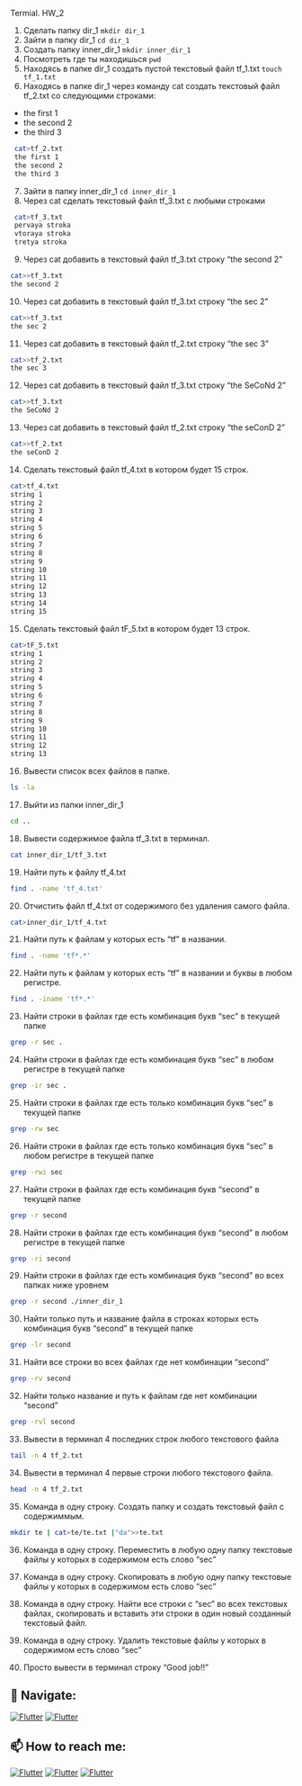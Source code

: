 Termial. HW_2
1. Сделать папку dir_1 `mkdir dir_1`
2. Зайти в папку dir_1 `cd dir_1`
3. Создать папку inner_dir_1 `mkdir inner_dir_1`
4. Посмотреть где ты находишься `pwd`
5. Находясь в папке dir_1 создать пустой текстовый файл tf_1.txt `touch tf_1.txt`
6. Находясь в папке dir_1 через команду cat создать текстовый файл tf_2.txt со следующими строками:
- the first 1
- the second 2
- the third 3
```sh
 cat>tf_2.txt
 the first 1
 the second 2
 the third 3
```
 7. Зайти в папку inner_dir_1 `cd inner_dir_1`
 8. Через cat сделать текстовый файл tf_3.txt  c любыми строками
```sh
 cat>tf_3.txt
 pervaya stroka
 vtoraya stroka
 tretya stroka
```
 9. Через cat добавить в текстовый файл tf_3.txt строку “the second 2”
 ```sh
 cat>>tf_3.txt
 the second 2
 ```
 10. Через cat добавить в текстовый файл tf_3.txt строку “the sec 2”
 ```sh
 cat>>tf_3.txt
 the sec 2
 ```
 11. Через cat добавить в текстовый файл tf_2.txt строку “the sec 3”
 ```sh
 cat>>tf_2.txt
 the sec 3
 ```
 12. Через cat добавить в текстовый файл tf_3.txt строку “the SeCoNd 2”
 ```sh
 cat>>tf_3.txt
 the SeCoNd 2
 ```
 13. Через cat добавить в текстовый файл tf_2.txt строку “the seConD 2”
 ```sh
 cat>>tf_2.txt
 the seConD 2
 ```
 14. Сделать текстовый файл tf_4.txt в котором будет 15 строк.
 ```sh
 cat>tf_4.txt
 string 1
 string 2
 string 3
 string 4
 string 5
 string 6
 string 7
 string 8
 string 9
 string 10
 string 11
 string 12
 string 13
 string 14
 string 15
 ```
 15. Сделать текстовый файл tF_5.txt в котором будет 13 строк.
  ```sh
 cat>tF_5.txt
 string 1
 string 2
 string 3
 string 4
 string 5
 string 6
 string 7
 string 8
 string 9
 string 10
 string 11
 string 12
 string 13
 ```
 16. Вывести список всех файлов в папке.
 ```sh
 ls -la
 ```
 17. Выйти из папки inner_dir_1
 ```sh
 cd ..
 ```
 18. Вывести содержимое файла tf_3.txt в терминал.
 ```sh
 cat inner_dir_1/tf_3.txt
 ``` 
 19. Найти путь к файлу tf_4.txt
 ```sh
 find . -name 'tf_4.txt'
 ```
 20. Отчистить файл tf_4.txt от содержимого без удаления самого файла.
 ```sh
 cat>inner_dir_1/tf_4.txt
 ```
 21. Найти путь к файлам у которых есть  “tf” в названии.
 ```sh
 find . -name 'tf*.*'
 ```
 22. Найти путь к файлам у которых есть  “tf” в названии и буквы в любом регистре.
 ```sh
 find . -iname 'tf*.*'
 ```
 23. Найти строки в файлах где есть комбинация букв “sec” в текущей папке
 ```sh
 grep -r sec .
 ```
 24. Найти строки в файлах где есть комбинация букв “sec” в любом регистре в текущей папке
  ```sh
 grep -ir sec .
 ```
 25. Найти строки в файлах где есть только комбинация букв “sec” в текущей папке
 ```sh
 grep -rw sec
 ```
 26. Найти строки в файлах где есть только комбинация букв “sec” в любом регистре в текущей папке
 ```sh
 grep -rwi sec
 ```
 27. Найти строки в файлах где есть комбинация букв “second” в текущей папке
 ```sh
 grep -r second
 ```
 28. Найти строки в файлах где есть комбинация букв “second” в любом регистре в текущей папке
 ```sh
 grep -ri second
 ```
 29. Найти строки в файлах где есть комбинация букв “second” во всех папках ниже уровнем
 ```sh
 grep -r second ./inner_dir_1
 ```
 30. Найти только путь и название файла в строках которых есть комбинация букв “second” в текущей папке
 ```sh
 grep -lr second
 ```
 31. Найти все строки во всех файлах где нет комбинации “second”
 ```sh
 grep -rv second
 ```
 32. Найти только название и путь к файлам где нет комбинации “second”
 ```sh
 grep -rvl second
 ```
 33. Вывести в терминал 4 последних строк любого текстового файла
 ```sh
 tail -n 4 tf_2.txt
 ```
 34. Вывести в терминал 4 первые строки любого текстового файла.
 ```sh
 head -n 4 tf_2.txt
 ```
 35. Команда в одну строку. Создать папку и создать текстовый файл с содержиммым.
 ```sh
 mkdir te | cat>te/te.txt |"da">>te.txt
 ```
 36. Команда в одну строку. Переместить в любую одну папку текстовые файлы у которых в содержимом есть слово “sec”
 
 37. Команда в одну строку. Скопировать в любую одну папку текстовые файлы у которых в содержимом есть слово “sec”
 38. Команда в одну строку. Найти все строки c “sec” во всех текстовых файлах, скопировать и вставить эти строки в один новый созданный текстовый файл.
 39. Команда в одну строку. Удалить текстовые файлы у которых в содержимом есть слово “sec”
 40. Просто вывести в терминал строку “Good job!!”
## 🚏 Navigate:
[![Flutter](https://img.shields.io/badge/🏠-GITBASH_BRANCH-00A98F)](https://github.com/Pavlik1100/QA_practice_welcom_again/tree/Linux_terminal_GitBash_comands)  [![Flutter](https://img.shields.io/badge/🏠-QA_PRACTICE_BANCH-orange)](https://github.com/Pavlik1100/QA_practice_welcom_again/tree/main)
## 📫 How to reach me:  
[![Flutter](https://img.shields.io/badge/-Pavel_Simonov-000000?style=social&logo=LinkedIn)](https://www.linkedin.com/in/pavel-simonov-7a8b1119a/)  [![Flutter](https://img.shields.io/badge/-Pavel_Simonov-000000?style=social&logo=Telegram)](https://t.me/NuiSaiman)  [![Flutter](https://img.shields.io/badge/-simonovpavlik@gmail.com-000000?style=social&logo=Gmail)](mailto:simonovpavlik@gmail.com)
